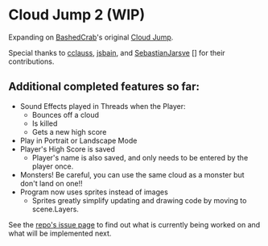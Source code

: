 Cloud Jump 2 (WIP)
================

Expanding on [BashedCrab][]'s original [Cloud Jump][].

Special thanks to [cclauss][], [jsbain][], and [SebastianJarsve] [] for their contributions. 

Additional completed features so far:
------
* Sound Effects played in Threads when the Player:
	* Bounces off a cloud
	* Is killed
	* Gets a new high score
* Play in Portrait or Landscape Mode
* Player's High Score is saved
	* Player's name is also saved, and only needs to be entered by the player once.
* Monsters!  Be careful, you can use the same cloud as a monster but don't land on one!!
* Program now uses sprites instead of images
	* Sprites greatly simplify updating and drawing code by moving to scene.Layers.

See the [repo's issue page][] to find out what is currently being worked on and what will be implemented next.

[BashedCrab]: https://gist.github.com/BashedCrab
[Cloud Jump]: https://gist.github.com/BashedCrab/9098744
[cclauss]: https://github.com/cclauss
[jsbain]: https://github.com/jsbain
[SebastianJarsve]: https://github.com/SebastianJarsve
[repo's issue page]: https://github.com/tjferry14/Cloud-Jump-2/milestones
